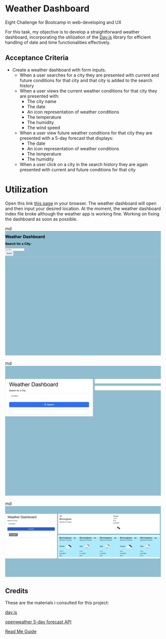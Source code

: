 # Weather Dashboard
Eight Challenge for Bootcamp in web-developing and UX

For this task, my objective is to develop a straightforward weather dashboard, incorporating the utilization of the [Day.js](https://day.js.org/docs/en/display/format) library for efficient handling of date and time functionalities effectively. 


## Acceptance Criteria

* Create a weather dashboard with form inputs.
  * When a user searches for a city they are presented with current and future conditions for that city and that city is added to the search history
  * When a user views the current weather conditions for that city they are presented with:
    * The city name
    * The date
    * An icon representation of weather conditions
    * The temperature
    * The humidity
    * The wind speed
  * When a user view future weather conditions for that city they are presented with a 5-day forecast that displays:
    * The date
    * An icon representation of weather conditions
    * The temperature
    * The humidity
  * When a user click on a city in the search history they are again presented with current and future conditions for that city




# Utilization

 Open this link [this page](https://seyiturbo.github.io/Weatherdashboard/) in your browser. The weather dashboard will open and then input your desired location. At the moment, the weather dashboard index file broke although the weather app is working fine. Working on fixing the dashboard as soon as possible.

md
 ![Screenshot 1](./images/Screenshot1.png)

md
![Screenshot 3](./images/Screenshot3.png)

md
![Screenshot 2](./images/Screenshot2.png)
   


## Credits

These are the materials i consulted for this project:

[day.js](https://day.js.org/docs/en/display/format)

[openweather 5-day forecast API](https://openweathermap.org/forecast5#5days)


[Read Me Guide](https://coding-boot-camp.github.io/full-stack/github/professional-readme-guide)


